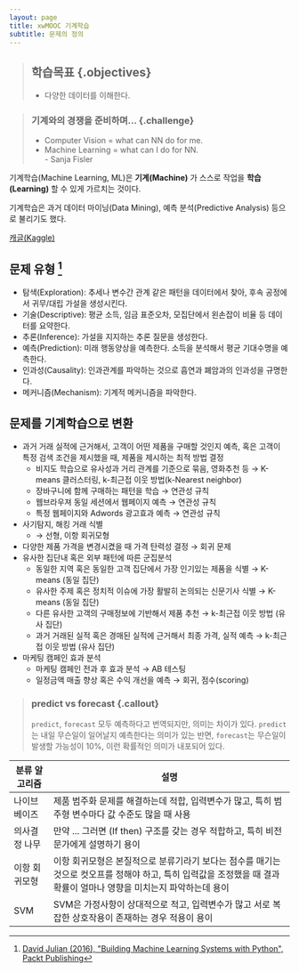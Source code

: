 ```yaml
---
layout: page
title: xwMOOC 기계학습
subtitle: 문제의 정의
---
```


> ## 학습목표 {.objectives}
>
> * 다양한 데이터를 이해한다.

> ### 기계와의 경쟁을 준비하며... {.challenge}
> 
> * Computer Vision = what can NN do for me.  
> * Machine Learning = what can I do for NN.  
>                                                           - Sanja Fisler

기계학습(Machine Learning, ML)은 **기계(Machine)** 가 스스로 작업을 
**학습(Learning)** 할 수 있게 가르치는 것이다.

기계학습은 과거 데이터 마이닝(Data Mining), 예측 분석(Predictive Analysis) 등으로 불리기도 했다.

[캐글(Kaggle)](https://www.kaggle.com/)

## 문제 유형 [^David-Julian]

[^David-Julian]: [David Julian (2016), "Building Machine Learning Systems with Python", Packt Publishing](https://www.packtpub.com/big-data-and-business-intelligence/designing-machine-learning-systems-python)

* 탐색(Exploration): 추세나 변수간 관계 같은 패턴을 데이터에서 찾아, 후속 공정에서 귀무/대립 가설을 생성시킨다.
* 기술(Descriptive): 평균 소득, 임금 표준오차, 모집단에서 왼손잡이 비율 등 데이터를 요약한다.
* 추론(Inference): 가설을 지지하는 추론 질문을 생성한다.
* 예측(Prediction): 미래 행동양상을 예측한다. 소득을 분석해서 평균 기대수명을 예측한다.
* 인과성(Causality): 인과관계를 파악하는 것으로 흡연과 폐암과의 인과성을 규명한다.
* 메커니즘(Mechanism): 기계적 메커니즘을 파악한다.

## 문제를 기계학습으로 변환

* 과거 거래 실적에 근거해서, 고객이 어떤 제품을 구매할 것인지 예측, 혹은 고객이 특정 검색 조건을 제시했을 때, 제품을 제시하는 최적 방법 결정 
    * 비지도 학습으로 유사성과 거리 관계를 기준으로 묶음, 영화추천 등 &rarr; K-means 클러스터링, k-최근접 이웃 방법(k-Nearest neighbor) 
    * 장바구니에 함께 구매하는 패턴을 학습 &rarr; 연관성 규칙 
    * 웹브라우져 동일 세션에서 웹페이지 예측 &rarr; 연관성 규칙 
    * 특정 웹페이지와 Adwords 광고효과 예측 &rarr; 연관성 규칙 
* 사기탐지, 해킹 거래 식별  
    * &rarr; 선형, 이항 회귀모형
* 다양한 제품 가격을 변경시켰을 때 가격 탄력성 결정  &rarr; 회귀 문제
* 유사한 집단내 혹은 외부 패턴에 따른 군집분석
    * 동일한 지역 혹은 동일한 고객 집단에서 가장 인기있는 제품을 식별 &rarr; K-means (동일 집단)
    * 유사한 주제 혹은 정치적 이슈에 가장 활발히 논의되는 신문기사 식별 &rarr; K-means (동일 집단)
    * 다른 유사한 고객의 구매정보에 기반해서 제품 추천 &rarr; k-최근접 이웃 방법 (유사 집단)
    * 과거 거래된 실적 혹은 경매된 실적에 근거해서 최종 가격, 실적 예측 &rarr; k-최근접 이웃 방법 (유사 집단)
* 마케팅 캠페인 효과 분석 
    * 마케팅 캠페인 전과 후 효과 분석 &rarr; AB 테스팅
    * 일정금액 매출 향상 혹은 수익 개선을 예측 &rarr; 회귀, 점수(scoring)

> ### predict vs forecast {.callout}
>
> `predict`, `forecast` 모두 예측하다고 번역되지만, 의미는 차이가 있다.
> `predict`는 내일 무슨일이 일어날지 예측한다는 의미가 있는 반면, `forecast`는 무슨일이 발생할
> 가능성이 10%, 이런 확률적인 의미가 내포되어 있다.

| 분류 알고리즘 | 설명 |
|-----------|----------------------------------------------------|
| 나이브 베이즈 | 제품 범주화 문제를 해결하는데 적합, 입력변수가 많고, 특히 범주형 변수마다 값 수준도 많을 때 사용|
| 의사결정 나무 | 만약 ... 그러면 (If then) 구조를 갖는 경우 적합하고, 특히 비전문가에게 설명하기 용이 |
| 이항 회귀모형 | 이항 회귀모형은 본질적으로 분류기라기 보다는 점수를 매기는 것으로 컷오프를 정해야 하고, 특히 입력값을 조정했을 때 결과확률이 얼마나 영향을 미치는지 파악하는데 용이 |
| SVM | SVM은 가정사항이 상대적으로 적고, 입력변수가 많고 서로 복잡한 상호작용이 존재하는 경우 적용이 용이 |



